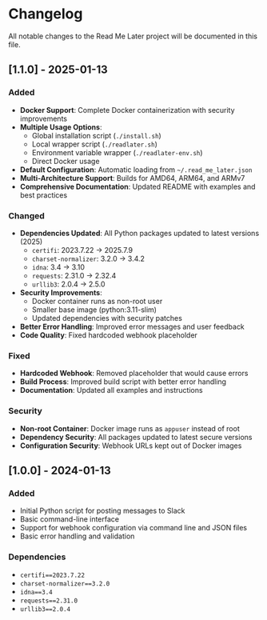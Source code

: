 # Changelog

All notable changes to the Read Me Later project will be documented in this file.

## [1.1.0] - 2025-01-13

### Added
- **Docker Support**: Complete Docker containerization with security improvements
- **Multiple Usage Options**: 
  - Global installation script (`./install.sh`)
  - Local wrapper script (`./readlater.sh`)
  - Environment variable wrapper (`./readlater-env.sh`)
  - Direct Docker usage
- **Default Configuration**: Automatic loading from `~/.read_me_later.json`
- **Multi-Architecture Support**: Builds for AMD64, ARM64, and ARMv7
- **Comprehensive Documentation**: Updated README with examples and best practices

### Changed
- **Dependencies Updated**: All Python packages updated to latest versions (2025)
  - `certifi`: 2023.7.22 → 2025.7.9
  - `charset-normalizer`: 3.2.0 → 3.4.2
  - `idna`: 3.4 → 3.10
  - `requests`: 2.31.0 → 2.32.4
  - `urllib3`: 2.0.4 → 2.5.0
- **Security Improvements**: 
  - Docker container runs as non-root user
  - Smaller base image (python:3.11-slim)
  - Updated dependencies with security patches
- **Better Error Handling**: Improved error messages and user feedback
- **Code Quality**: Fixed hardcoded webhook placeholder

### Fixed
- **Hardcoded Webhook**: Removed placeholder that would cause errors
- **Build Process**: Improved build script with better error handling
- **Documentation**: Updated all examples and instructions

### Security
- **Non-root Container**: Docker image runs as `appuser` instead of root
- **Dependency Security**: All packages updated to latest secure versions
- **Configuration Security**: Webhook URLs kept out of Docker images

## [1.0.0] - 2024-01-13

### Added
- Initial Python script for posting messages to Slack
- Basic command-line interface
- Support for webhook configuration via command line and JSON files
- Basic error handling and validation

### Dependencies
- `certifi==2023.7.22`
- `charset-normalizer==3.2.0`
- `idna==3.4`
- `requests==2.31.0`
- `urllib3==2.0.4` 